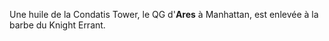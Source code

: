 Une huile de la Condatis Tower, le QG d'**Ares** à Manhattan, est enlevée à la barbe du Knight Errant.
